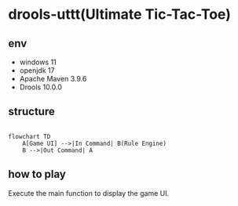 # drools-uttt(Ultimate Tic-Tac-Toe)

## env

- windows 11
- openjdk 17
- Apache Maven 3.9.6
- Drools 10.0.0

## structure

```mermaid

flowchart TD
    A[Game UI] -->|In Command| B(Rule Engine)
    B -->|Out Command| A
```

## how to play

Execute the main function to display the game UI.

